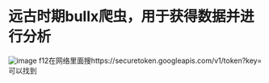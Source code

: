 # 远古时期bullx爬虫，用于获得数据并进行分析
![image](https://github.com/user-attachments/assets/6f485172-2656-46b8-85ed-f92476736783)
f12在网络里面搜https://securetoken.googleapis.com/v1/token?key= 可以找到
